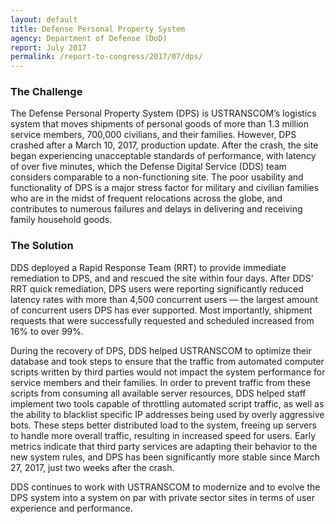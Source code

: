 ```yaml
---
layout: default
title: Defense Personal Property System
agency: Department of Defense (DoD)
report: July 2017
permalink: /report-to-congress/2017/07/dps/
---
```

### The Challenge

The Defense Personal Property System (DPS) is USTRANSCOM’s logistics system that moves shipments of personal goods of more than 1.3 million service members, 700,000 civilians, and their families. However, DPS crashed after a March 10, 2017, production update. After the crash, the site began experiencing unacceptable standards of performance, with latency of over five minutes, which the Defense Digital Service (DDS) team considers comparable to a non-functioning site. The poor usability and functionality of DPS is a major stress factor for military and civilian families who are in the midst of frequent relocations across the globe, and contributes to numerous failures and delays in delivering and receiving family household goods.

### The Solution

DDS deployed a Rapid Response Team (RRT) to provide immediate remediation to DPS, and and rescued the site within four days. After DDS’ RRT quick remediation, DPS users were reporting significantly reduced latency rates with more than 4,500 concurrent users — the largest amount of concurrent users DPS has ever supported. Most importantly, shipment requests that were successfully requested and scheduled increased from 16% to over 99%.

During the recovery of DPS, DDS helped USTRANSCOM to optimize their database and took steps to ensure that the traffic from automated computer scripts written by third parties would not impact the system performance for service members and their families. In order to prevent traffic from these scripts from consuming all available server resources, DDS helped staff implement two tools capable of throttling automated script traffic, as well as the ability to blacklist specific IP addresses being used by overly aggressive bots. These steps better distributed load to the system, freeing up servers to handle more overall traffic, resulting in increased speed for users. Early metrics indicate that third party services are adapting their behavior to the new system rules, and DPS has been significantly more stable since March 27, 2017, just two weeks after the crash.

DDS continues to work with USTRANSCOM to modernize and to evolve the DPS system into a system on par with private sector sites in terms of user experience and performance.